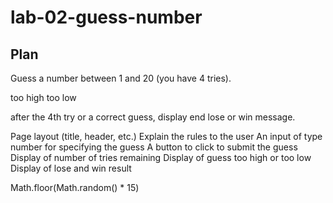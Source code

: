 # lab-02-guess-number

## Plan

Guess a number between 1 and 20 (you have 4 tries).

too high
too low

after the 4th try or a correct guess, display end lose or win message. 

Page layout (title, header, etc.)
Explain the rules to the user
An input of type number for specifying the guess
A button to click to submit the guess
Display of number of tries remaining
Display of guess too high or too low
Display of lose and win result


Math.floor(Math.random() * 15)

